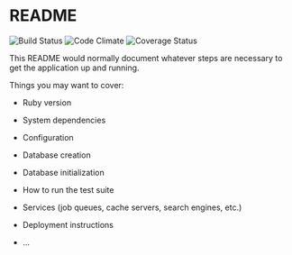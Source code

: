 # README

![Build Status](https://codeship.com/projects/3beebc80-582f-0135-4f6d-1618efb0f01a/status?branch=master)
![Code Climate](https://codeclimate.com/github/jamiecajka/breakable-toy.png)
![Coverage Status](https://coveralls.io/repos/jamiecajka/breakable-toy/badge.png)

This README would normally document whatever steps are necessary to get the
application up and running.

Things you may want to cover:

* Ruby version

* System dependencies

* Configuration

* Database creation

* Database initialization

* How to run the test suite

* Services (job queues, cache servers, search engines, etc.)

* Deployment instructions

* ...
